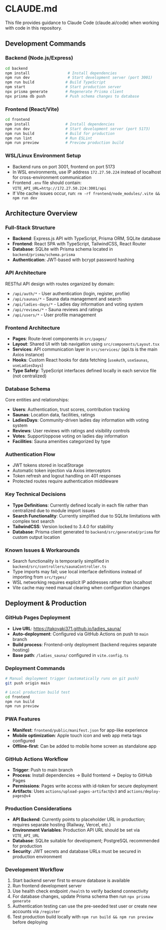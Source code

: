 # CLAUDE.md

This file provides guidance to Claude Code (claude.ai/code) when working with code in this repository.

## Development Commands

### Backend (Node.js/Express)
```bash
cd backend
npm install                 # Install dependencies
npm run dev                 # Start development server (port 3001)
npm run build              # Build TypeScript
npm start                  # Start production server
npx prisma generate        # Regenerate Prisma client
npx prisma db push         # Push schema changes to database
```

### Frontend (React/Vite)
```bash
cd frontend
npm install                # Install dependencies
npm run dev                # Start development server (port 5173)
npm run build              # Build for production
npm run lint               # Run ESLint
npm run preview            # Preview production build
```

### WSL/Linux Environment Setup
- Backend runs on port 3001, frontend on port 5173
- In WSL environments, use IP address `172.27.50.224` instead of localhost for cross-environment communication
- Frontend `.env` file should contain: `VITE_API_URL=http://172.27.50.224:3001/api`
- If Vite cache issues occur, run: `rm -rf frontend/node_modules/.vite && npm run dev`

## Architecture Overview

### Full-Stack Structure
- **Backend**: Express.js API with TypeScript, Prisma ORM, SQLite database
- **Frontend**: React SPA with TypeScript, TailwindCSS, React Router
- **Database**: SQLite with Prisma schema located in `backend/prisma/schema.prisma`
- **Authentication**: JWT-based with bcrypt password hashing

### API Architecture
RESTful API design with routes organized by domain:
- `/api/auth/*` - User authentication (login, register, profile)
- `/api/saunas/*` - Sauna data management and search
- `/api/ladies-days/*` - Ladies day information and voting system
- `/api/reviews/*` - Sauna reviews and ratings
- `/api/users/*` - User profile management

### Frontend Architecture
- **Pages**: Route-level components in `src/pages/`
- **Layout**: Shared UI with tab navigation using `src/components/Layout.tsx`
- **Services**: API communication layer in `src/services/` (api.ts is the main Axios instance)
- **Hooks**: Custom React hooks for data fetching (`useAuth`, `useSaunas`, `useLadiesDays`)
- **Type Safety**: TypeScript interfaces defined locally in each service file (not centralized)

### Database Schema
Core entities and relationships:
- **Users**: Authentication, trust scores, contribution tracking
- **Saunas**: Location data, facilities, ratings
- **LadiesDays**: Community-driven ladies day information with voting system
- **Reviews**: User reviews with ratings and visibility controls
- **Votes**: Support/oppose voting on ladies day information
- **Facilities**: Sauna amenities categorized by type

### Authentication Flow
- JWT tokens stored in localStorage
- Automatic token injection via Axios interceptors
- Token refresh and logout handling on 401 responses
- Protected routes require authentication middleware

### Key Technical Decisions
- **Type Definitions**: Currently defined locally in each file rather than centralized due to module import issues
- **Search Functionality**: Currently simplified due to SQLite limitations with complex text search
- **TailwindCSS**: Version locked to 3.4.0 for stability
- **Database**: Prisma client generated to `backend/src/generated/prisma` for custom output location

### Known Issues & Workarounds
- Search functionality is temporarily simplified in `backend/src/controllers/saunaController.ts`
- Type imports may fail; use local interface definitions instead of importing from `src/types/`
- WSL networking requires explicit IP addresses rather than localhost
- Vite cache may need manual clearing when configuration changes

## Deployment & Production

### GitHub Pages Deployment
- **Live URL**: https://takoyaki371.github.io/ladies_sauna/
- **Auto-deployment**: Configured via GitHub Actions on push to `main` branch
- **Build process**: Frontend-only deployment (backend requires separate hosting)
- **Base path**: `/ladies_sauna/` configured in `vite.config.ts`

### Deployment Commands
```bash
# Manual deployment trigger (automatically runs on git push)
git push origin main

# Local production build test
cd frontend
npm run build
npm run preview
```

### PWA Features
- **Manifest**: `frontend/public/manifest.json` for app-like experience
- **Mobile optimization**: Apple touch icon and web app meta tags configured
- **Offline-first**: Can be added to mobile home screen as standalone app

### GitHub Actions Workflow
- **Trigger**: Push to main branch
- **Process**: Install dependencies → Build frontend → Deploy to GitHub Pages
- **Permissions**: Pages write access with id-token for secure deployment
- **Artifacts**: Uses `actions/upload-pages-artifact@v3` and `actions/deploy-pages@v4`

### Production Considerations
- **API Backend**: Currently points to placeholder URL in production; requires separate hosting (Railway, Vercel, etc.)
- **Environment Variables**: Production API URL should be set via `VITE_API_URL`
- **Database**: SQLite suitable for development; PostgreSQL recommended for production
- **Security**: JWT secrets and database URLs must be secured in production environment

### Development Workflow
1. Start backend server first to ensure database is available
2. Run frontend development server
3. Use health check endpoint `/health` to verify backend connectivity
4. For database changes, update Prisma schema then run `npx prisma generate`
5. Authentication testing can use the pre-seeded test user or create new accounts via `/register`
6. Test production build locally with `npm run build && npm run preview` before deploying